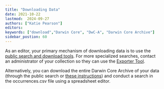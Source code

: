 ```yaml
---
title: "Downloading Data"
date: 2021-10-22
lastmod:  2024-09-27
authors: ["Katie Pearson"]
editors: 
keywords: ["download","Darwin Core", "DwC-A", "Darwin Core Archive"]
sidebar_postion: 60
---
```


As an editor, your primary mechanism of downloading data is to use the [public search and download tools](/User_Guide/Downloading/download_data). For more specialized searches, contact an administrator of your collection so they can use the [Exporter Tool](/Collection_Manager_Guide/Downloading/downloading_subset).

Alternatively, you can download the entire Darwin Core Archive of your data (through the public search or [these instructions](/Editor_Guide/Downloading_Data/downloading_darwin_core_archive)) and conduct a search in the occurrences.csv file using a spreadsheet editor.